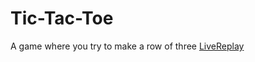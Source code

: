 # Tic-Tac-Toe
A game where you try to make a row of three
<a href='https://origami69.github.io/Tic-Tac-Toe/' target='_blank'>LiveReplay</a>
